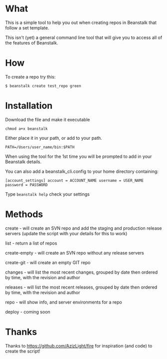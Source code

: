 What
===

This is a simple tool to help you out when creating repos in Beanstalk that follow a set template.

This isn't (yet) a general command line tool that will give you to access all of the features of Beanstalk.

How
===

To create a repo try this:

`$ beanstalk create test_repo green`

Installation
=======

Download the file and make it executable

`chmod a+x beanstalk`

Either place it in your path, or add to your path.

`PATH=/Users/user_name/bin:$PATH`

When using the tool for the 1st time you will be prompted to add in your Beanstalk details.

You can also add a beanstalk_cli.config to your home directory containing:

`[account_settings]
account = ACCOUNT_NAME
username = USER_NAME
password = PASSWORD`

Type `beanstalk help` check your settings

Methods
=====

create - will create an SVN repo and add the staging and production release servers (update the script with your details for this to work)

list - return a list of repos

create-empty - will create an SVN repo without any release servers

create-git - will create an empty GIT repo

changes - will list the most recent changes, grouped by date then ordered by time, with the revision and author

releases - will list the most recent releases, grouped by date then ordered by time, with the revision and author

repo - will show info, and server environments for a repo

deploy - coming soon

Thanks
=====

Thanks to https://github.com/AzizLight/fire for inspiration (and code) to create the script!